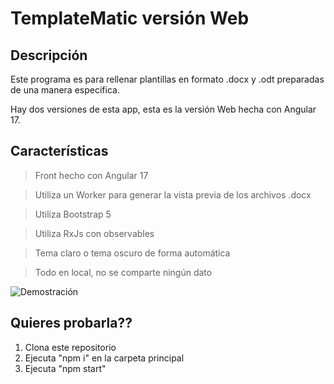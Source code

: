 # TemplateMatic versión Web

## Descripción

Este programa es para rellenar plantillas en formato .docx y .odt preparadas de una manera especifica.

Hay dos versiones de esta app, esta es la versión Web hecha con Angular 17.

## Características

>Front hecho con Angular 17

>Utiliza un Worker para generar la vista previa de los archivos .docx

>Utiliza Bootstrap 5

>Utiliza RxJs con observables

>Tema claro o tema oscuro de forma automática

>Todo en local, no se comparte ningún dato

<img src="./demo.gif" alt="Demostración">


## Quieres probarla??

1. Clona este repositorio
2. Ejecuta "npm i" en la carpeta principal
3. Ejecuta "npm start"